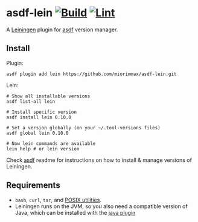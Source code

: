 # asdf-lein [![Build](https://github.com/miorimmax/asdf-lein/actions/workflows/build.yaml/badge.svg)](https://github.com/miorimmax/asdf-lein/actions/workflows/build.yaml) [![Lint](https://github.com/miorimmax/asdf-lein/actions/workflows/lint.yaml/badge.svg)](https://github.com/miorimmax/asdf-lein/actions/workflows/lint.yaml)

A [Leiningen](https://leiningen.org/) plugin for [asdf](https://github.com/asdf-vm/asdf) version manager.

## Install

Plugin:
```shell
asdf plugin add lein https://github.com/miorimmax/asdf-lein.git
```

Lein:

```shell
# Show all installable versions
asdf list-all lein

# Install specific version
asdf install lein 0.10.0

# Set a version globally (on your ~/.tool-versions files)
asdf global lein 0.10.0

# Now lein commands are available
lein help # or lein version
```

Check [asdf](https://github.com/asdf-vm/asdf) readme for instructions on how to install & manage versions of Leiningen.

## Requirements

- `bash`, `curl`, `tar`, and [POSIX utilities](https://pubs.opengroup.org/onlinepubs/9699919799/idx/utilities.html).
- Leiningen runs on the JVM, so you also need a compatible version of Java, which can be installed with the [java plugin](https://github.com/halcyon/asdf-java)

